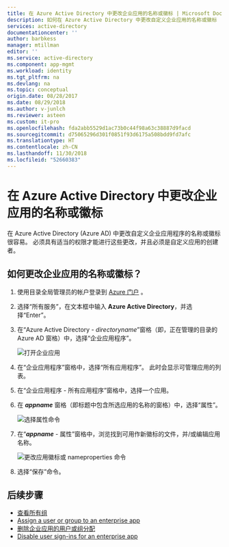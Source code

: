 ```yaml
---
title: 在 Azure Active Directory 中更改企业应用的名称或徽标 | Microsoft Docs
description: 如何在 Azure Active Directory 中更改自定义企业应用的名称或徽标
services: active-directory
documentationcenter: ''
author: barbkess
manager: mtillman
editor: ''
ms.service: active-directory
ms.component: app-mgmt
ms.workload: identity
ms.tgt_pltfrm: na
ms.devlang: na
ms.topic: conceptual
origin.date: 08/28/2017
ms.date: 08/29/2018
ms.author: v-junlch
ms.reviewer: asteen
ms.custom: it-pro
ms.openlocfilehash: fda2abb5529d1ac73b0c44f98a63c38887d9facd
ms.sourcegitcommit: d75065296d301f0851f93d6175a508bdd9fd7afc
ms.translationtype: HT
ms.contentlocale: zh-CN
ms.lasthandoff: 11/30/2018
ms.locfileid: "52660383"
---
```

# <a name="change-the-name-or-logo-of-an-enterprise-app-in-azure-active-directory"></a>在 Azure Active Directory 中更改企业应用的名称或徽标
在 Azure Active Directory (Azure AD) 中更改自定义企业应用程序的名称或徽标很容易。 必须具有适当的权限才能进行这些更改，并且必须是自定义应用的创建者。

## <a name="how-do-i-change-an-enterprise-apps-name-or-logo"></a>如何更改企业应用的名称或徽标？
1. 使用目录全局管理员的帐户登录到 [Azure 门户](https://portal.azure.cn) 。
2. 选择“所有服务”，在文本框中输入 **Azure Active Directory**，并选择“Enter”。
3. 在“Azure Active Directory - *directoryname*”窗格（即，正在管理的目录的 Azure AD 窗格）中，选择“企业应用程序”。

    ![打开企业应用](./media/change-name-or-logo-portal/open-enterprise-apps.png)
4. 在“企业应用程序”窗格中，选择“所有应用程序”。 此时会显示可管理应用的列表。
5. 在“企业应用程序 - 所有应用程序”窗格中，选择一个应用。
6. 在 ***appname*** 窗格（即标题中包含所选应用的名称的窗格）中，选择“属性”。

    ![选择属性命令](./media/change-name-or-logo-portal/select-app.png)
7. 在“***appname*** - 属性”窗格中，浏览找到可用作新徽标的文件，并/或编辑应用名称。

    ![更改应用徽标或 nameproperties 命令](./media/change-name-or-logo-portal/change-logo.png)
8. 选择“保存”命令。

## <a name="next-steps"></a>后续步骤
- [查看所有组](../fundamentals/active-directory-groups-view-azure-portal.md)
- [Assign a user or group to an enterprise app](assign-user-or-group-access-portal.md)
- [删除企业应用的用户或组分配](remove-user-or-group-access-portal.md)
- [Disable user sign-ins for an enterprise app](disable-user-sign-in-portal.md)

<!-- Update_Description: update metedata properties -->